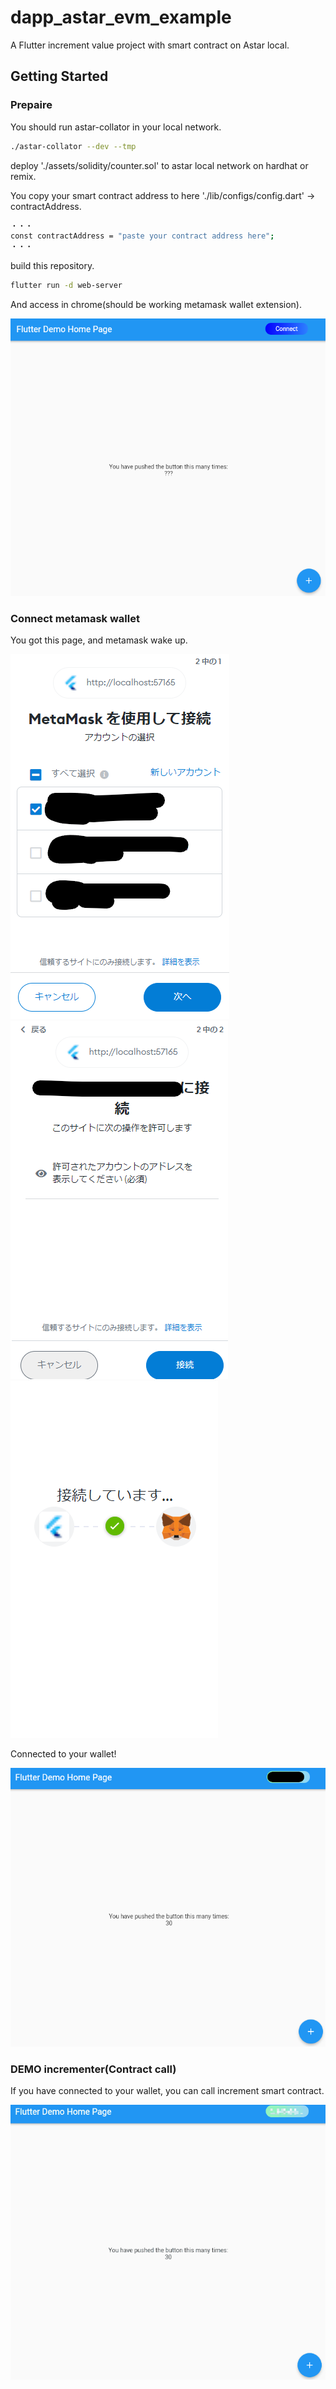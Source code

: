 # dapp_astar_evm_example

A Flutter increment value project with smart contract on Astar local.

## Getting Started

### Prepaire

You should run astar-collator in your local network.

```sh
./astar-collator --dev --tmp
```

deploy './assets/solidity/counter.sol' to astar local network on hardhat or remix.

You copy your smart contract address to here
'./lib/configs/config.dart' -> contractAddress.

```sh
・・・
const contractAddress = "paste your contract address here";
・・・
```

build this repository.

```sh
flutter run -d web-server
```

And access in chrome(should be working metamask wallet extension).

![picture 1](images/f922b77ee51b19d3ab7f6b6c02381a727c08afbb73d57baf94d86c71ed12a32e.png)  

### Connect metamask wallet

You got this page, and metamask wake up.

![picture 2](images/913ddca6e09b70cef485a60fd37cdab5a4bfe6454d6f582bda53382073249f9a.png)  
![picture 5](images/5dc3c8322c9bb770ceaecf19c2492cf8cd48bd29818e5742b344b3765c8a67dc.png)  
![picture 4](images/61386893ae6114953eae4d656d3b920eaf0ecbfe56578690f54eb4f79d39efdc.png)  

Connected to your wallet!

![picture 7](images/5e5865a7e866ad40e9ecb5ffe98e50c545ff57370c2def6a6dad05776076b427.png)  

### DEMO incrementer(Contract call)

If you have connected to your wallet, you can call increment smart contract.

![picture 7](images/incrementer.gif)  
